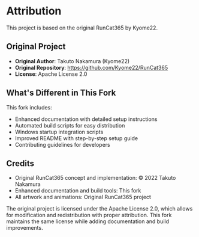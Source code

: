 # Attribution

This project is based on the original RunCat365 by Kyome22.

## Original Project
- **Original Author**: Takuto Nakamura (Kyome22)
- **Original Repository**: https://github.com/Kyome22/RunCat365
- **License**: Apache License 2.0

## What's Different in This Fork
This fork includes:
- Enhanced documentation with detailed setup instructions
- Automated build scripts for easy distribution
- Windows startup integration scripts
- Improved README with step-by-step setup guide
- Contributing guidelines for developers

## Credits
- Original RunCat365 concept and implementation: © 2022 Takuto Nakamura
- Enhanced documentation and build tools: This fork
- All artwork and animations: Original RunCat365 project

The original project is licensed under the Apache License 2.0, which allows for modification and redistribution with proper attribution. This fork maintains the same license while adding documentation and build improvements.
